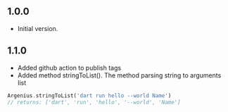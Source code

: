 ## 1.0.0

- Initial version.

## 1.1.0
- Added github action to publish tags
- Added method stringToList(). The method parsing string to arguments list

```dart
Argenius.stringToList('dart run hello --world Name')
// returns: ['dart', 'run', 'hello', '--world', 'Name']
```